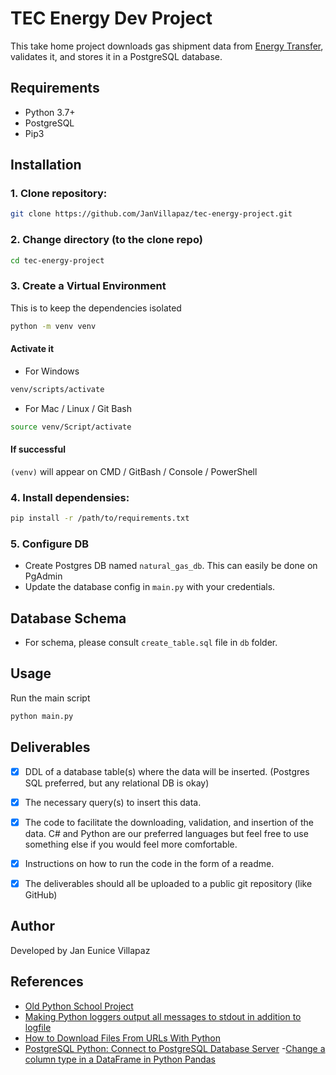 # TEC Energy Dev Project

This take home project downloads gas shipment data from [Energy Transfer](https://twtransfer.energytransfer.com/ipost/TW/capacity/operationally-available), validates it, and stores it in a PostgreSQL database.

## Requirements

- Python 3.7+
- PostgreSQL
- Pip3

## Installation

### 1. Clone repository:
```bash
git clone https://github.com/JanVillapaz/tec-energy-project.git

```

### 2. Change directory (to the clone repo)

```sh
cd tec-energy-project
```

### 3. Create a Virtual Environment
This is to keep the dependencies isolated
```sh
python -m venv venv
```

#### Activate it

- For Windows
```sh
venv/scripts/activate
```

- For Mac / Linux / Git Bash
```sh
source venv/Script/activate
```

#### If successful
`(venv)` will appear on CMD / GitBash / Console / PowerShell


### 4. Install dependensies: 
```bash
pip install -r /path/to/requirements.txt
```

### 5. Configure DB
- Create Postgres DB named `natural_gas_db`. This can easily be done on PgAdmin
- Update the database config in `main.py` with your credentials.

## Database Schema
- For schema, please consult `create_table.sql` file in `db` folder.

## Usage
Run the main script
```bash
python main.py
```

## Deliverables
- [x] DDL of a database table(s) where the data will be inserted. (Postgres SQL preferred, but any relational DB is okay)

- [x] The necessary query(s) to insert this data.

- [x] The code to facilitate the downloading, validation, and insertion of the data. C# and Python are our preferred languages but feel free to use something else if you would feel more comfortable.

- [x] Instructions on how to run the code in the form of a readme.

- [x] The deliverables should all be uploaded to a public git repository (like GitHub)

## Author
Developed by Jan Eunice Villapaz

## References
- [Old Python School Project](https://github.com/JanVillapaz/INF5190-AUT2021/blob/main/README.md)
- [Making Python loggers output all messages to stdout in addition to logfile](https://stackoverflow.com/questions/14058453/making-python-loggers-output-all-messages-to-stdout-in-addition-to-log-file)
- [How to Download Files From URLs With Python](https://realpython.com/python-download-file-from-url/#:~:text=To%20download%20a%20file%20using,the%20URL%20or%20query%20parameters.)
- [PostgreSQL Python: Connect to PostgreSQL Database Server](https://neon.tech/postgresql/postgresql-python/connect)
-[Change a column type in a DataFrame in Python Pandas](https://sentry.io/answers/change-a-column-type-in-a-dataframe-in-python-pandas/#:~:text=If%20we%20want%20to%20convert%20a%20column%20to%20a%20sensible,should%20use%20the%20convert_dtypes%20method.)
